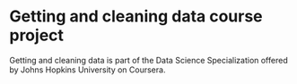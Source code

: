 Getting and cleaning data course project
===================

Getting and cleaning data is part of the Data Science Specialization offered by Johns Hopkins University on Coursera. 
